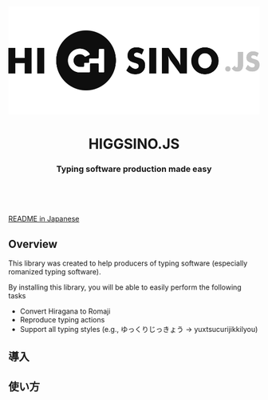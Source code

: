 <p align="center"><img src="./higgsino.svg" margin-top="20" /></p>

<h1 align="center" >
HIGGSINO.JS
</h1>

<h3 align="center" >
Typing software production made easy
</h3>

<br /><br /><br />

[README in Japanese](https://github.com)

## Overview

This library was created to help producers of typing software (especially romanized typing software).

By installing this library, you will be able to easily perform the following tasks

- Convert Hiragana to Romaji
- Reproduce typing actions
- Support all typing styles (e.g., ゆっくりじっきょう → yuxtsucurijikkilyou)

## 導入

## 使い方

## 